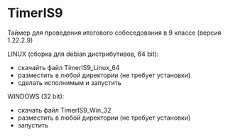 # TimerIS9
Таймер для проведения итогового собеседования в 9 классе (версия 1.22.2.9)

LINUX (сборка для debian дистрибутивов, 64 bit):
- скачайть файл TimerIS9_Linux_64
- разместить в любой директории (не требует установки)
- сделать исполнимым и запустить

WINDOWS (32 bit):
- скачать файл TimerIS9_Win_32
- разместить в любой директории (не требует установки)
- запустить
